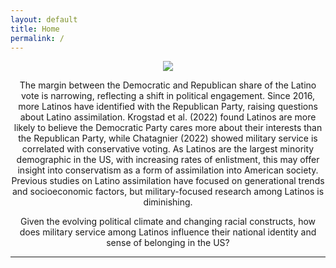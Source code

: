 ```yaml
---
layout: default
title: Home
permalink: /
---
```


<p align="center">
  <img src="https://juliocedillo.github.io/military/assets/images/branches.png">
</p>

<p align="center">
The margin between the Democratic and Republican share of the Latino vote is narrowing, reflecting a shift in political engagement. Since 2016, more Latinos have identified with the Republican Party, raising questions about Latino assimilation. Krogstad et al. (2022) found Latinos are more likely to believe the Democratic Party cares more about their interests than the Republican Party, while Chatagnier (2022) showed military service is correlated with conservative voting. As Latinos are the largest minority demographic in the US, with increasing rates of enlistment, this may offer insight into conservatism as a form of assimilation into American society. Previous studies on Latino assimilation have focused on generational trends and socioeconomic factors, but military-focused research among Latinos is diminishing.
</p>

<p align="center">
Given the evolving political climate and changing racial constructs, how does military service among Latinos influence their national identity and sense of belonging in the US?
</p>

---
